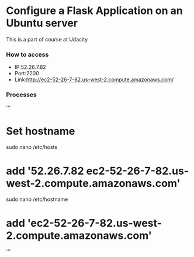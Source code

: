 # Configure a Flask Application on an Ubuntu server
  This is a part of course at Udacity

### How to access
- IP:52.26.7.82
- Port:2200
- Link:http://ec2-52-26-7-82.us-west-2.compute.amazonaws.com/

### Processes

'''
# Set hostname
sudo nano /etc/hosts
# add '52.26.7.82 ec2-52-26-7-82.us-west-2.compute.amazonaws.com'
sudo nano /etc/hostname
# add 'ec2-52-26-7-82.us-west-2.compute.amazonaws.com'

'''